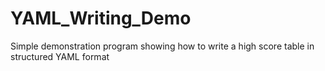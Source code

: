 # YAML_Writing_Demo
Simple demonstration program showing how to write a high score table in structured YAML format
